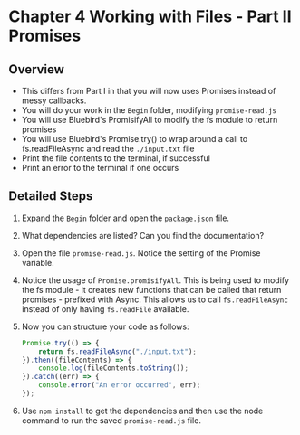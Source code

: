 # Chapter 4 Working with Files - Part II Promises

## Overview 
* This differs from Part I in that you will now uses Promises instead of messy callbacks.
* You will do your work in the `Begin` folder, modifying `promise-read.js`
* You will use Bluebird's PromisifyAll to modify the fs module to return promises
* You will use Bluebird's Promise.try() to wrap around a call to fs.readFileAsync and read the `./input.txt` file  
* Print the file contents to the terminal, if successful
* Print an error to the terminal if one occurs

## Detailed Steps

1. Expand the `Begin` folder and open the `package.json` file. 

1. What dependencies are listed? Can you find the documentation?

1. Open the file `promise-read.js`. Notice the setting of the Promise variable.

1. Notice the usage of `Promise.promisifyAll`.  This is being used to modify the fs module - it creates new functions that can be called that return promises - prefixed with Async.  This allows us to call `fs.readFileAsync` instead of only having `fs.readFile` available. 

1. Now you can structure your code as follows: 

    ```javascript
    Promise.try(() => {
        return fs.readFileAsync("./input.txt");
    }).then((fileContents) => {
        console.log(fileContents.toString());
    }).catch((err) => {
        console.error("An error occurred", err);
    });
    ```

1. Use `npm install` to get the dependencies and then use the node command to run the saved `promise-read.js` file.
